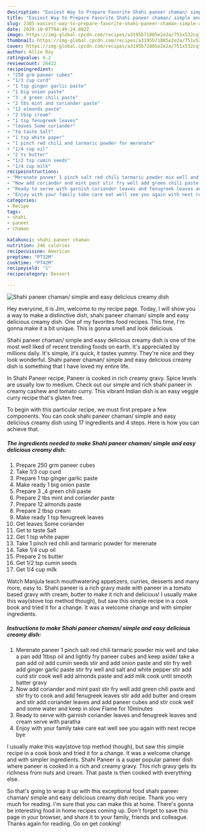 ```yaml
---
description: "Easiest Way to Prepare Favorite Shahi paneer chaman/ simple and easy delicious creamy dish"
title: "Easiest Way to Prepare Favorite Shahi paneer chaman/ simple and easy delicious creamy dish"
slug: 2385-easiest-way-to-prepare-favorite-shahi-paneer-chaman-simple-and-easy-delicious-creamy-dish
date: 2020-10-07T04:49:24.802Z
image: https://img-global.cpcdn.com/recipes/a3195b71885e2e2a/751x532cq70/shahi-paneer-chaman-simple-and-easy-delicious-creamy-dish-recipe-main-photo.jpg
thumbnail: https://img-global.cpcdn.com/recipes/a3195b71885e2e2a/751x532cq70/shahi-paneer-chaman-simple-and-easy-delicious-creamy-dish-recipe-main-photo.jpg
cover: https://img-global.cpcdn.com/recipes/a3195b71885e2e2a/751x532cq70/shahi-paneer-chaman-simple-and-easy-delicious-creamy-dish-recipe-main-photo.jpg
author: Allie Roy
ratingvalue: 4.2
reviewcount: 26422
recipeingredient:
- "250 grm paneer cubes"
- "1/3 cup curd"
- "1 tsp ginger garlic paste"
- "1 big onion paste"
- "3 _4 green chili paste"
- "2 tbs mint and coriander paste"
- "12 almonds paste"
- "2 tbsp cream"
- "1 tsp fenugreek leaves"
- "leaves Some coriander"
- "to taste Salt"
- "1 tsp white paper"
- "1 pinch red chili and tarmaric powder for merenate"
- "1/4 cup oil"
- "2 ts butter"
- "1/2 tsp cumin seeds"
- "1/4 cup milk"
recipeinstructions:
- "Merenate paneer 1 pinch salt red chili tarmaric powder mix well and take a pan add 1tbsp oil and lightly fry paneer cubes and keep aside/ take a pan add oil add cumin seeds stir and add onion paste and stir fry well add ginger garlic paste stir fry well and salt and white pepper stir add curd stir cook well add almonds paste and add milk cook until smooth batter gravy"
- "Now add coriander and mint past stir fry well add green chili paste and stir fry to cook and add fenugreek leaves stir add add butter and cream and stir add coriander leaves and add paneer cubes and stir cook well and some water and keep in slow Flame for 10minutes"
- "Ready to serve with garnish coriander leaves and fenugreek leaves and cream serve with paratha"
- "Enjoy with your family take care eat well see you again with next recipe bye"
categories:
- Recipe
tags:
- shahi
- paneer
- chaman

katakunci: shahi paneer chaman 
nutrition: 246 calories
recipecuisine: American
preptime: "PT32M"
cooktime: "PT42M"
recipeyield: "1"
recipecategory: Dessert

---
```



![Shahi paneer chaman/ simple and easy delicious creamy dish](https://img-global.cpcdn.com/recipes/a3195b71885e2e2a/751x532cq70/shahi-paneer-chaman-simple-and-easy-delicious-creamy-dish-recipe-main-photo.jpg)

Hey everyone, it is Jim, welcome to my recipe page. Today, I will show you a way to make a distinctive dish, shahi paneer chaman/ simple and easy delicious creamy dish. One of my favorites food recipes. This time, I'm gonna make it a bit unique. This is gonna smell and look delicious.

Shahi paneer chaman/ simple and easy delicious creamy dish is one of the most well liked of recent trending foods on earth. It's appreciated by millions daily. It's simple, it's quick, it tastes yummy. They're nice and they look wonderful. Shahi paneer chaman/ simple and easy delicious creamy dish is something that I have loved my entire life.

In Shahi Paneer recipe, Paneer is cooked in rich creamy gravy. Spice levels are usually low to medium. Check out our simple and rich shahi paneer in creamy cashew and tomato curry. This vibrant Indian dish is an easy veggie curry recipe that&#39;s gluten free.


To begin with this particular recipe, we must first prepare a few components. You can cook shahi paneer chaman/ simple and easy delicious creamy dish using 17 ingredients and 4 steps. Here is how you can achieve that.

<!--inarticleads1-->

##### The ingredients needed to make Shahi paneer chaman/ simple and easy delicious creamy dish:

1. Prepare 250 grm paneer cubes
1. Take 1/3 cup curd
1. Prepare 1 tsp ginger garlic paste
1. Make ready 1 big onion paste
1. Prepare 3 _4 green chili paste
1. Prepare 2 tbs mint and coriander paste
1. Prepare 12 almonds paste
1. Prepare 2 tbsp cream
1. Make ready 1 tsp fenugreek leaves
1. Get leaves Some coriander
1. Get to taste Salt
1. Get 1 tsp white paper
1. Take 1 pinch red chili and tarmaric powder for merenate
1. Take 1/4 cup oil
1. Prepare 2 ts butter
1. Get 1/2 tsp cumin seeds
1. Get 1/4 cup milk


Watch Manjula teach mouthwatering appetizers, curries, desserts and many more, easy to. Shahi paneer is a rich gravy made with paneer in a tomato based gravy with cream, butter to make it rich and delicious! I usually make this way(stove top method though), but saw this simple recipe in a cook book and tried it for a change. It was a welcome change and with simpler ingredients. 

<!--inarticleads2-->

##### Instructions to make Shahi paneer chaman/ simple and easy delicious creamy dish:

1. Merenate paneer 1 pinch salt red chili tarmaric powder mix well and take a pan add 1tbsp oil and lightly fry paneer cubes and keep aside/ take a pan add oil add cumin seeds stir and add onion paste and stir fry well add ginger garlic paste stir fry well and salt and white pepper stir add curd stir cook well add almonds paste and add milk cook until smooth batter gravy
1. Now add coriander and mint past stir fry well add green chili paste and stir fry to cook and add fenugreek leaves stir add add butter and cream and stir add coriander leaves and add paneer cubes and stir cook well and some water and keep in slow Flame for 10minutes
1. Ready to serve with garnish coriander leaves and fenugreek leaves and cream serve with paratha
1. Enjoy with your family take care eat well see you again with next recipe bye


I usually make this way(stove top method though), but saw this simple recipe in a cook book and tried it for a change. It was a welcome change and with simpler ingredients. Shahi Paneer is a super popular paneer dish where paneer is cooked in a rich and creamy gravy. This rich gravy gets its richness from nuts and cream. That paste is then cooked with everything else. 

So that's going to wrap it up with this exceptional food shahi paneer chaman/ simple and easy delicious creamy dish recipe. Thank you very much for reading. I'm sure that you can make this at home. There's gonna be interesting food in home recipes coming up. Don't forget to save this page in your browser, and share it to your family, friends and colleague. Thanks again for reading. Go on get cooking!
